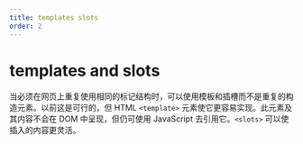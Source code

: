 ```yaml
---
title: templates slots
order: 2
---
```




# templates and slots

当必须在网页上重复使用相同的标记结构时，可以使用模板和插槽而不是重复的构造元素。以前这是可行的，但 HTML `<template>` 元素使它更容易实现。此元素及其内容不会在 DOM 中呈现，但仍可使用 JavaScript 去引用它。`<slots>` 可以使插入的内容更灵活。

<code src='./index.tsx'></code>
